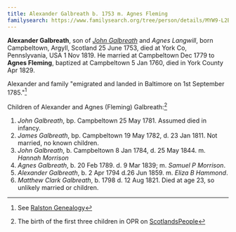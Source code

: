 ```yaml
---
title: Alexander Galbreath b. 1753 m. Agnes Fleming
familysearch: https://www.familysearch.org/tree/person/details/MYW9-L2B
---
```

**Alexander Galbreath**, son of [*John Galbreath*](galbreath-john-1721.md) and *Agnes Langwill*, born Campbeltown, Argyll, Scotland 25 June 1753, died at York Co, Pennslyvania, USA 1 Nov 1819.  He married at Campbeltown Dec 1779 to **Agnes Fleming**, baptized at Campbeltown 5 Jan 1760, died in York County Apr 1829.

Alexander and family "emigrated and landed in Baltimore on 1st September 1785."[^immigrant]

Children of Alexander and Agnes (Fleming) Galbreath:[^oprchildren]

1. *John Galbreath*, bp. Campbeltown 25 May 1781. Assumed died in infancy.
2. *James Galbreath*, bp. Campbeltown 19 May 1782, d. 23 Jan 1811. Not married, no known children.
3. *John Galbreath*, b. Campbeltown 8 Jan 1784, d. 25 May 1844.  m. *Hannah Morrison*
4. *Agnes Galbreath*, b. 20 Feb 1789. d. 9 Mar 1839; m. *Samuel P Morrison*.
5. *Alexander Galbreath*, b. 2 Apr 1794 d.26 Jun 1859. m. *Eliza B Hammond*.
6. *Matthew Clark Galbreath*, b. 1798 d. 12 Aug 1821. Died at age 23, so unlikely married or children.

[^oprchildren]: The birth of the first three children in OPR on [ScotlandsPeople](https://www.scotlandspeople.gov.uk/record-results?search_type=people&event=%28B%20OR%20C%20OR%20S%29&record_type%5B0%5D=opr_births&church_type=Old%20Parish%20Registers&dl_cat=church&dl_rec=church-births-baptisms&surname=galbr&surname_so=starts&forename_so=starts&from_year=1779&to_year=1784&parent_names=galb&parent_names_so=starts&parent_name_two=fle&parent_name_two_so=starts&record=Church%20of%20Scotland%20%28old%20parish%20registers%29%20Roman%20Catholic%20Church%20Other%20churches&sort=asc&order=Date&field=year)

[^immigrant]: See [Ralston Genealogy](http://www.ralstongenealogy.com/number35kintmag.htm)
